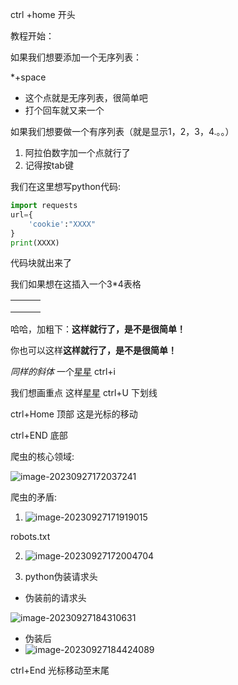 ctrl +home 开头

教程开始：

如果我们想要添加一个无序列表：

*+space 

* 这个点就是无序列表，很简单吧
* 打个回车就又来一个

如果我们想要做一个有序列表（就是显示1，2，3，4.。。）

1. 阿拉伯数字加一个点就行了
2. 记得按tab键

我们在这里想写python代码:

~~~python	
import requests
url={
    'cookie':"XXXX"
}
print(XXXX)
~~~

代码块就出来了

我们如果想在这插入一个3*4表格

|      |      |      |
| ---- | ---- | ---- |
|      |      |      |
|      |      |      |
|      |      |      |

哈哈，加粗下：**这样就行了，是不是很简单！**

你也可以这样**这样就行了，是不是很简单！**

*同样的斜体* 一个<u>星星</u>  ctrl+i 

我们想画重点 这样<u>星星</u> ctrl+U   下划线

ctrl+Home  顶部 这是光标的移动

ctrl+END   底部   

爬虫的核心领域:

![image-20230927172037241](C:\Users\admin\AppData\Roaming\Typora\typora-user-images\image-20230927172037241.png)

爬虫的矛盾:

1. ![image-20230927171919015](C:\Users\admin\AppData\Roaming\Typora\typora-user-images\image-20230927171919015.png)

robots.txt

2. ![image-20230927172004704](C:\Users\admin\AppData\Roaming\Typora\typora-user-images\image-20230927172004704.png)

3. python伪装请求头

* 伪装前的请求头

![image-20230927184310631](C:\Users\admin\AppData\Roaming\Typora\typora-user-images\image-20230927184310631.png)

* 伪装后
* ![image-20230927184424089](C:\Users\admin\AppData\Roaming\Typora\typora-user-images\image-20230927184424089.png)









ctrl+End 光标移动至末尾
